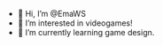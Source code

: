 - 👋 Hi, I’m @EmaWS
- 👀 I’m interested in videogames!
- 🌱 I’m currently learning game design.



<!---
EmaWS/EmaWS is a ✨ special ✨ repository because its `README.md` (this file) appears on your GitHub profile.
You can click the Preview link to take a look at your changes.
--->

